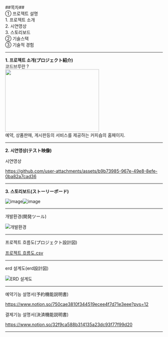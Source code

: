 ##목차##
</br>
    ① 프로젝트 설명
     </br>
          1. 프로젝트 소개
         </br>
          2. 시연영상
         </br>
          3. 스토리보드
    </br>
    ② 기술스택
    </br>
    ③ 기술적 경험

----------------------------------------------------------------------------------------------------
**1. 프로젝트 소개(プロジェクト紹介)**
</br>
코드브루란 ? 
</br>
<img src = https://github.com/user-attachments/assets/3836f2b4-4ccf-441c-b2da-7b785585cb40 width=300px height=200px>
</br>
예약, 상품판매, 게시판등의 서비스를 제공하는 커피숍의 홈페이지.

-----------------------------------------------------------------------------------------------------
**2. 시연영상(テスト映像)**

시연영상

https://github.com/user-attachments/assets/b9b73985-967e-49e8-8efe-0ba82a7cad36



------------------------------------------------------------------------------------------------------
**3. 스토리보드(ストーリーボード)**

![image](https://github.com/user-attachments/assets/e1302bd5-f551-4624-8fb8-94a004000141)![image](https://github.com/user-attachments/assets/a94ec272-2fd8-4566-ade4-048f9b0e99b5)





------------------------------------------------------------------------------------------------------




개발환경(開発ツール)

![개발환경](https://github.com/user-attachments/assets/7ae585f5-8cab-4925-b415-063bdf38793e)




-----------------------------------------------------------------------------------------------------




프로젝트 흐름도(プロジェクト設計図)

[프로젝트 흐름도.csv](https://github.com/user-attachments/files/16671399/default.csv)




------------------------------------------------------------------------------------------------------


erd 설계도(erd設計図)

![ERD 설계도](https://github.com/user-attachments/assets/5aa7c293-17db-4c58-a46f-f9f5699bb3ae)

----------------------------------------------------------
예약기능 설명서(予約機能説明書)

https://www.notion.so/750cae3810f344519ecee4f7d71e3eee?pvs=12

결제기능 설명서(決済機能説明書)

https://www.notion.so/32f9ca588b314135a23dc93f77f99d20


--------------------------------------------------------------------------
